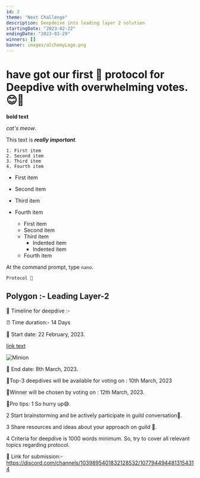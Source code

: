 ```yaml
---
id: 2
theme: "Next Challenge"
description: Deepdeive into leading layer 2 solution
startingDate: "2023-02-22"
endingDate: "2023-03-29"
winners: []
banner: images/alchemyLogo.png
---
```

#   have got our first 🥇 protocol for Deepdive with overwhelming votes.😊👏 


**bold text**

*cat's meow*.


This text is ***really important***.


    1. First item
    2. Second item
    3. Third item
    4. Fourth item


- First item
- Second item
- Third item
- Fourth item


    - First item
    - Second item
    - Third item
        - Indented item
        - Indented item
    - Fourth item

At the command prompt, type `nano`.

    Protocol 📑
Polygon :- Leading Layer-2
-----

📆 Timeline for deepdive :-

⏰ Time duration:- 14 Days

🚩 Start date: 22 February, 2023.

[link text](http://dev.nodeca.com)

![Minion](https://octodex.github.com/images/minion.png)

🚩 End date: 8th March, 2023.

🚩Top-3 deepdives will be available for voting on : 
10th March, 2023

🚩Winner will be chosen by voting on : 12th March, 2023.

📑Pro tips:
    1 So hurry up😅. 

2 Start brainstorming and be actively participate in guild conversation💬. 

3 Share resources and ideas about your approach on guild 💭. 

4 Criteria for deepdive is 1000 words minimum. So, try to cover all relevant topics regarding protocol. 

📎 Link for submission:-
https://discord.com/channels/1039895401832128532/1077944944813154314